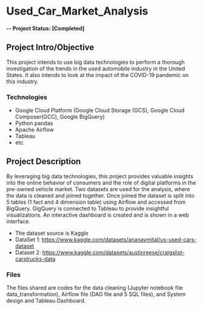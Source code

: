 # Used_Car_Market_Analysis

#### -- Project Status: [Completed]

## Project Intro/Objective
This project intends to use big data technologies to perform a thorough investigation of the trends in the used automobile industry in the United States. It also intends to look at the impact of the COVID-19 pandemic on this industry.


### Technologies
* Google Cloud Platform (Google Cloud Storage (GCS), Google Cloud Composer(GCC), Google BigQuery)
* Python pandas
* Apache Airflow
* Tableau
* etc. 

## Project Description
By leveraging big data technologies, this project provides valuable insights into the online behavior of consumers and the role of digital platforms in the pre-owned vehicle market. Two datasets are used for the analysis, where the data is cleaned and joined together. Once joined the dataset is split into 5 tables (1 fact and 4 dimension table) using Airflow and accessed from BigQuery. GigQuery is connected to Tableau to provide insightful visualizations. An interactive dashboard is created and is shown in a web interface.

* The dataset source is Kaggle
* DataSet 1: https://www.kaggle.com/datasets/ananaymital/us-used-cars-dataset
* Dataset 2: https://www.kaggle.com/datasets/austinreese/craigslist-carstrucks-data

### Files 
The files shared are codes for the data cleaning (Jupyter notebook file data_transformation), Airflow file (DAG file and 5 SQL files), and System design and Tableau Dashboard. 

